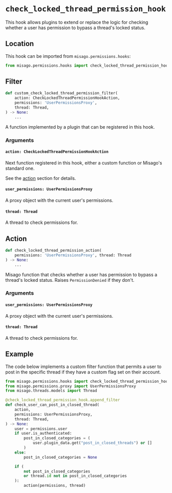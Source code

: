 # `check_locked_thread_permission_hook`

This hook allows plugins to extend or replace the logic for checking whether a user has permission to bypass a thread's locked status.


## Location

This hook can be imported from `misago.permissions.hooks`:

```python
from misago.permissions.hooks import check_locked_thread_permission_hook
```


## Filter

```python
def custom_check_locked_thread_permission_filter(
    action: CheckLockedThreadPermissionHookAction,
    permissions: 'UserPermissionsProxy',
    thread: Thread,
) -> None:
    ...
```

A function implemented by a plugin that can be registered in this hook.


### Arguments

#### `action: CheckLockedThreadPermissionHookAction`

Next function registered in this hook, either a custom function or Misago's standard one.

See the [action](#action) section for details.


#### `user_permissions: UserPermissionsProxy`

A proxy object with the current user's permissions.


#### `thread: Thread`

A thread to check permissions for.


## Action

```python
def check_locked_thread_permission_action(
    permissions: 'UserPermissionsProxy', thread: Thread
) -> None:
    ...
```

Misago function that checks whether a user has permission to bypass a thread's locked status. Raises `PermissionDenied` if they don't.


### Arguments

#### `user_permissions: UserPermissionsProxy`

A proxy object with the current user's permissions.


#### `thread: Thread`

A thread to check permissions for.


## Example

The code below implements a custom filter function that permits a user to post in the specific thread if they have a custom flag set on their account.

```python
from misago.permissions.hooks import check_locked_thread_permission_hook
from misago.permissions.proxy import UserPermissionsProxy
from misago.threads.models import Thread

@check_locked_thread_permission_hook.append_filter
def check_user_can_post_in_closed_thread(
    action,
    permissions: UserPermissionsProxy,
    thread: Thread,
) -> None:
    user = permissions.user
    if user.is_authenticated:
        post_in_closed_categories = (
            user.plugin_data.get("post_in_closed_threads") or []
        )
    else:
        post_in_closed_categories = None

    if (
        not post_in_closed_categories
        or thread.id not in post_in_closed_categories
    ):
        action(permissions, thread)
```